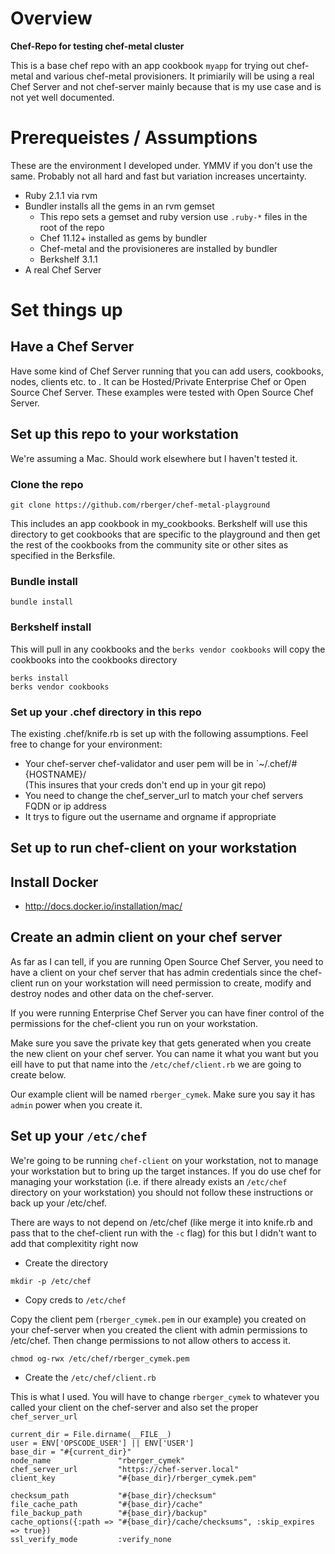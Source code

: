 # Overview

__Chef-Repo for testing chef-metal cluster__

This is a base chef repo with an app cookbook `myapp` for trying out
chef-metal and various chef-metal provisioners. It primiarily will be
using a real Chef Server and not chef-server mainly because that is my
use case and is not yet well documented.

# Prerequeistes / Assumptions

These are the environment I developed under. YMMV if you don't use the
same. Probably not all hard and fast but variation increases
uncertainty.

* Ruby 2.1.1 via rvm
* Bundler installs all the gems in an rvm gemset
    * This repo sets a gemset and ruby version use `.ruby-*` files in
      the root of the repo
    * Chef 11.12+ installed as gems by bundler
    * Chef-metal and the provisioneres are installed by bundler
    * Berkshelf 3.1.1
* A real Chef Server

# Set things up

## Have a Chef Server

Have some kind of Chef Server running that you can add users,
cookbooks, nodes, clients etc. to . It can be Hosted/Private
Enterprise Chef or Open Source Chef Server. These examples were tested
with Open Source Chef Server.

## Set up this repo to your workstation

We're assuming a Mac. Should work elsewhere but I haven't tested it.

### Clone the repo

```
git clone https://github.com/rberger/chef-metal-playground
```

This includes an app cookbook in my_cookbooks. Berkshelf will use this
directory to get cookbooks that are specific to the playground and
then get the rest of the cookbooks from the community site or other
sites as specified in the Berksfile.

### Bundle install

```
bundle install
```

### Berkshelf install

This will pull in any cookbooks and the `berks vendor cookbooks` will
copy the cookbooks into the cookbooks directory

```
berks install
berks vendor cookbooks
```

### Set up your .chef directory in this repo

The existing .chef/knife.rb is set up with the following assumptions.
Feel free to change for your environment:

* Your chef-server chef-validator and user pem will be in
  `~/.chef/#{HOSTNAME}/  
    (This insures that your creds don't end up in your git repo)
* You need to change the chef_server_url to match your chef servers
  FQDN or ip address
* It trys to figure out the username and orgname if appropriate


## Set up to run chef-client on your workstation

## Install Docker

* http://docs.docker.io/installation/mac/


## Create an admin client on your chef server

As far as I can tell, if you are running Open Source Chef Server, you
need to have a client on your chef server that has admin credentials
since the chef-client run on your workstation will need permission to
create, modify and destroy nodes and other data on the chef-server.

If you were running Enterprise Chef Server you can have finer control
of the permissions for the chef-client you run on your workstation.

Make sure you save the private key that gets generated when you create
the new client on your chef server. You can name it what you want but
you eill have to put that name into the `/etc/chef/client.rb` we are
going to create below.

Our example client will be named `rberger_cymek`. Make sure you say it
has `admin` power when you create it. 

## Set up your `/etc/chef`

We're going to be running `chef-client` on your workstation, not to
manage your workstation but to bring up the target instances. If you
do use chef for managing your workstation (i.e. if there already
exists an `/etc/chef` directory on your workstation) you should not
follow these instructions or back up your /etc/chef.

There are ways to not depend on /etc/chef (like merge it into knife.rb
and pass that to the chef-client run with the `-c` flag) for this but
I didn't want to add that complexitity right now


* Create the directory

```
mkdir -p /etc/chef
```

* Copy creds to `/etc/chef`

Copy the client pem (`rberger_cymek.pem` in our example) you created
on your chef-server when you created the client with admin permissions
to /etc/chef. Then change permissions to not allow others to access
it.

```
chmod og-rwx /etc/chef/rberger_cymek.pem
```

* Create the `/etc/chef/client.rb`

This is what I used. You will have to change `rberger_cymek` to
whatever you called your client on the chef-server and also set the
proper `chef_server_url`

```
current_dir = File.dirname(__FILE__)
user = ENV['OPSCODE_USER'] || ENV['USER']
base_dir = "#{current_dir}"
node_name               "rberger_cymek"
chef_server_url         "https://chef-server.local"
client_key              "#{base_dir}/rberger_cymek.pem"

checksum_path           "#{base_dir}/checksum"
file_cache_path         "#{base_dir}/cache"
file_backup_path        "#{base_dir}/backup"
cache_options({:path => "#{base_dir}/cache/checksums", :skip_expires => true})
ssl_verify_mode         :verify_none
```

